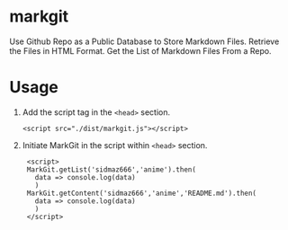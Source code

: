 # markgit

Use Github Repo as a Public Database to Store Markdown Files. Retrieve the Files in HTML Format. Get the List of Markdown Files From a Repo.

# Usage

1. Add the script tag in the `<head>` section.

       <script src="./dist/markgit.js"></script>
      
2. Initiate MarkGit in the script within `<head>` section.

        <script>
        MarkGit.getList('sidmaz666','anime').then(
	      data => console.log(data)
	      )
        MarkGit.getContent('sidmaz666','anime','README.md').then(
	      data => console.log(data)
	      )
        </script>
        


